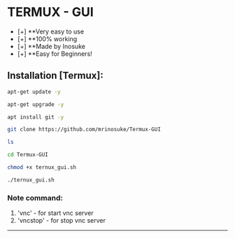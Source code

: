 # TERMUX - GUI

- [+] **Very easy to use 
- [+] **100% working 
- [+] **Made by Inosuke 
- [+] **Easy for Beginners!

## Installation [Termux]:

```bash
apt-get update -y

apt-get upgrade -y

apt install git -y

git clone https://github.com/mrinosuke/Termux-GUI

ls

cd Termux-GUI

chmod +x ternux_gui.sh

./ternux_gui.sh
```

### Note command: 
1) 'vnc'     - for start vnc server
2) 'vncstop' - for stop vnc server

---